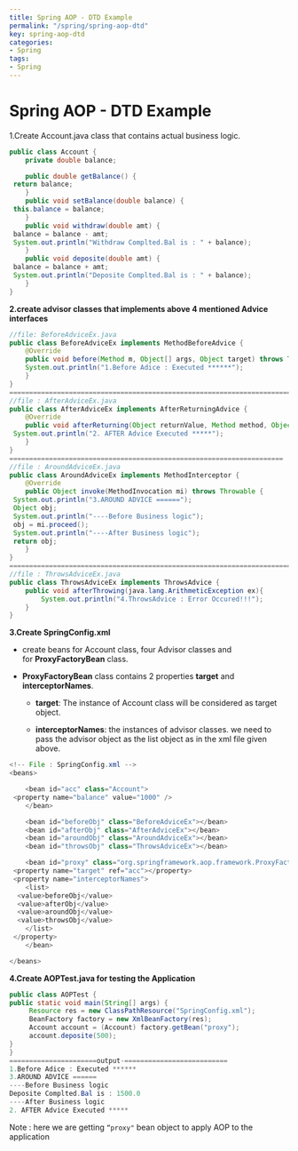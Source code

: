 ```yaml
---
title: Spring AOP - DTD Example
permalink: "/spring/spring-aop-dtd"
key: spring-aop-dtd
categories:
- Spring
tags:
- Spring
---
```


Spring AOP - DTD Example
=========================

1.Create Account.java class that contains actual business logic.
```java
public class Account {
	private double balance;

	public double getBalance() {
 return balance;
	}
	public void setBalance(double balance) {
 this.balance = balance;
	}
	public void withdraw(double amt) {
 balance = balance - amt;
 System.out.println("Withdraw Complted.Bal is : " + balance);
	}
	public void deposite(double amt) {
 balance = balance + amt;
 System.out.println("Deposite Complted.Bal is : " + balance);
	}
}
```

**2.create advisor classes that implements above 4 mentioned Advice interfaces**
```java
//file: BeforeAdviceEx.java
public class BeforeAdviceEx implements MethodBeforeAdvice {
	@Override
	public void before(Method m, Object[] args, Object target) throws Throwable {
	System.out.println("1.Before Adice : Executed ******"); 
	}
}
=======================================================================
//file : AfterAdviceEx.java
public class AfterAdviceEx implements AfterReturningAdvice {
	@Override
	public void afterReturning(Object returnValue, Method method, Object[] args, Object target) throws Throwable {
 System.out.println("2. AFTER Advice Executed *****");
	}
}
=====================================================================
//file : AroundAdviceEx.java
public class AroundAdviceEx implements MethodInterceptor {
	@Override
	public Object invoke(MethodInvocation mi) throws Throwable {
 System.out.println("3.AROUND ADVICE ======");
 Object obj;
 System.out.println("----Before Business logic");
 obj = mi.proceed();
 System.out.println("----After Business logic");
 return obj;
	}
}
===============================================================================
//file : ThrowsAdviceEx.java
public class ThrowsAdviceEx implements ThrowsAdvice {
	public void afterThrowing(java.lang.ArithmeticException ex){  
        System.out.println("4.ThrowsAdvice : Error Occured!!!");  
    }   
}
```

**3.Create SpringConfig.xml**

-   create beans for Account class, four Advisor classes and
    for **ProxyFactoryBean** class.

-   **ProxyFactoryBean** class contains 2 properties **target** and
    **interceptorNames**.

    -   **target**: The instance of Account class will be considered as target
        object.

    -   **interceptorNames**: the instances of advisor classes. we need to pass
        the advisor object as the list object as in the xml file given above.
```java
<!-- File : SpringConfig.xml -->
<beans>

	<bean id="acc" class="Account">
 <property name="balance" value="1000" />
	</bean>

	<bean id="beforeObj" class="BeforeAdviceEx"></bean>
	<bean id="afterObj" class="AfterAdviceEx"></bean>
	<bean id="aroundObj" class="AroundAdviceEx"></bean>
	<bean id="throwsObj" class="ThrowsAdviceEx"></bean>

	<bean id="proxy" class="org.springframework.aop.framework.ProxyFactoryBean">
 <property name="target" ref="acc"></property>
 <property name="interceptorNames">
 	<list>
  <value>beforeObj</value>
  <value>afterObj</value>
  <value>aroundObj</value>
  <value>throwsObj</value>
 	</list>
 </property>
	</bean>

</beans>
```

**4.Create AOPTest.java for testing the Application**
```java
public class AOPTest {
public static void main(String[] args) {
	 Resource res = new ClassPathResource("SpringConfig.xml");
     BeanFactory factory = new XmlBeanFactory(res);     
     Account account = (Account) factory.getBean("proxy");
     account.deposite(500);
}
}
======================output-==========================
1.Before Adice : Executed ******
3.AROUND ADVICE ======
----Before Business logic
Deposite Complted.Bal is : 1500.0
----After Business logic
2. AFTER Advice Executed *****
```

Note : here we are getting `“proxy"` bean object to apply AOP to the application
